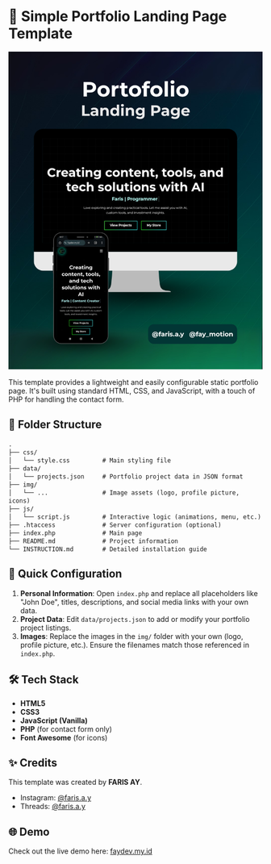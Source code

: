 # 🎨 Simple Portfolio Landing Page Template

![Preview](Preview.png)

This template provides a lightweight and easily configurable static portfolio page. It's built using standard HTML, CSS, and JavaScript, with a touch of PHP for handling the contact form.

## 📂 Folder Structure

```
.
├── css/
│   └── style.css         # Main styling file
├── data/
│   └── projects.json     # Portfolio project data in JSON format
├── img/
│   └── ...               # Image assets (logo, profile picture, icons)
├── js/
│   └── script.js         # Interactive logic (animations, menu, etc.)
├── .htaccess             # Server configuration (optional)
├── index.php             # Main page
├── README.md             # Project information
└── INSTRUCTION.md        # Detailed installation guide
```

## 🚀 Quick Configuration

1.  **Personal Information**: Open `index.php` and replace all placeholders like "John Doe", titles, descriptions, and social media links with your own data.
2.  **Project Data**: Edit `data/projects.json` to add or modify your portfolio project listings.
3.  **Images**: Replace the images in the `img/` folder with your own (logo, profile picture, etc.). Ensure the filenames match those referenced in `index.php`.

## 🛠️ Tech Stack

-   **HTML5**
-   **CSS3**
-   **JavaScript (Vanilla)**
-   **PHP** (for contact form only)
-   **Font Awesome** (for icons)

## ✨ Credits

This template was created by **FARIS AY**.

-   Instagram: [@faris.a.y](https://www.instagram.com/faris.a.y)
-   Threads: [@faris.a.y](https://www.threads.net/@faris.a.y)

## 🌐 Demo

Check out the live demo here: [faydev.my.id](https://faydev.my.id)
